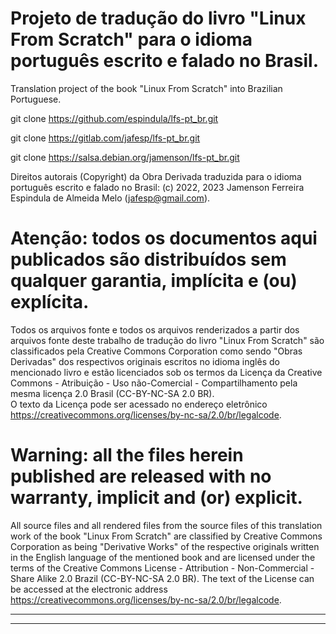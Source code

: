 # Projeto de tradução do livro "Linux From Scratch" para o idioma português escrito e falado no Brasil.

Translation project of the book "Linux From Scratch" into Brazilian Portuguese.

git clone https://github.com/espindula/lfs-pt_br.git

git clone https://gitlab.com/jafesp/lfs-pt_br.git

git clone https://salsa.debian.org/jamenson/lfs-pt_br.git


Direitos autorais (Copyright) da Obra Derivada traduzida para o idioma 
português escrito e falado no Brasil: (c) 2022, 2023 Jamenson Ferreira 
Espindula de Almeida Melo (<jafesp@gmail.com>).

# Atenção: todos os documentos aqui publicados são distribuídos sem qualquer garantia, implícita e (ou) explícita.

  Todos os arquivos fonte e todos os arquivos renderizados a partir dos 
  arquivos fonte deste trabalho de tradução do livro "Linux From 
  Scratch" são classificados pela Creative Commons Corporation como 
  sendo "Obras Derivadas" dos respectivos originais escritos no idioma 
  inglês do mencionado livro e estão licenciados sob os termos da 
  Licença da Creative Commons - Atribuição - Uso não-Comercial - 
  Compartilhamento pela mesma licença 2.0 Brasil (CC-BY-NC-SA 2.0 BR).  
  O texto da Licença pode ser acessado no endereço eletrônico 
  <https://creativecommons.org/licenses/by-nc-sa/2.0/br/legalcode>.


# Warning: all the files herein published are released with no warranty, implicit and (or) explicit.

  All source files and all rendered files from the source files of this 
  translation work of the book "Linux From Scratch" are classified by 
  Creative Commons Corporation as being "Derivative Works" of the 
  respective originals written in the English language of the mentioned 
  book and are licensed under the terms of the Creative Commons
  License - Attribution - Non-Commercial - Share Alike 2.0 Brazil 
  (CC-BY-NC-SA 2.0 BR). The text of the License can be accessed at the 
  electronic address 
  <https://creativecommons.org/licenses/by-nc-sa/2.0/br/legalcode>.


************************************************************************
************************************************************************
								       
